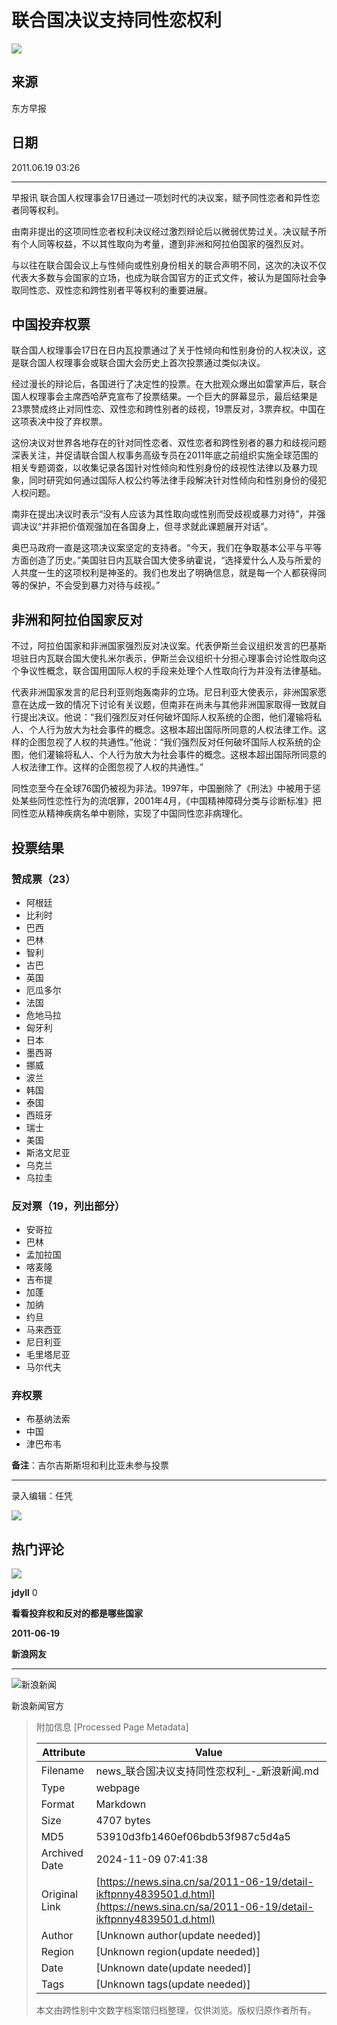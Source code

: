 # 联合国决议支持同性恋权利

![](//n.sinaimg.cn/default/622af858/20181010/default_avatar.jpg)

## 来源
东方早报

## 日期
2011.06.19 03:26

---

早报讯 联合国人权理事会17日通过一项划时代的决议案，赋予同性恋者和异性恋者同等权利。

由南非提出的这项同性恋者权利决议经过激烈辩论后以微弱优势过关。决议赋予所有个人同等权益，不以其性取向为考量，遭到非洲和阿拉伯国家的强烈反对。

与以往在联合国会议上与性倾向或性别身份相关的联合声明不同，这次的决议不仅代表大多数与会国家的立场，也成为联合国官方的正式文件，被认为是国际社会争取同性恋、双性恋和跨性别者平等权利的重要进展。

## 中国投弃权票

联合国人权理事会17日在日内瓦投票通过了关于性倾向和性别身份的人权决议，这是联合国人权理事会或联合国大会历史上首次投票通过类似决议。

经过漫长的辩论后，各国进行了决定性的投票。在大批观众爆出如雷掌声后，联合国人权理事会主席西哈萨克宣布了投票结果。一个巨大的屏幕显示，最后结果是23票赞成终止对同性恋、双性恋和跨性别者的歧视，19票反对，3票弃权。中国在这项表决中投了弃权票。

这份决议对世界各地存在的针对同性恋者、双性恋者和跨性别者的暴力和歧视问题深表关注，并促请联合国人权事务高级专员在2011年底之前组织实施全球范围的相关专题调查，以收集记录各国针对性倾向和性别身份的歧视性法律以及暴力现象，同时研究如何通过国际人权公约等法律手段解决针对性倾向和性别身份的侵犯人权问题。

南非在提出决议时表示“没有人应该为其性取向或性别而受歧视或暴力对待”，并强调决议“并非把价值观强加在各国身上，但寻求就此课题展开对话”。

奥巴马政府一直是这项决议案坚定的支持者。“今天，我们在争取基本公平与平等方面创造了历史。”美国驻日内瓦联合国大使多纳霍说，“选择爱什么人及与所爱的人共度一生的这项权利是神圣的。我们也发出了明确信息，就是每一个人都获得同等的保护，不会受到暴力对待与歧视。”

## 非洲和阿拉伯国家反对

不过，阿拉伯国家和非洲国家强烈反对决议案。代表伊斯兰会议组织发言的巴基斯坦驻日内瓦联合国大使扎米尔表示，伊斯兰会议组织十分担心理事会讨论性取向这个争议性概念，联合国用国际人权的手段来处理个人性取向行为并没有法律基础。

代表非洲国家发言的尼日利亚则炮轰南非的立场。尼日利亚大使表示，非洲国家愿意在达成一致的情况下讨论有关议题，但南非在尚未与其他非洲国家取得一致就自行提出决议。他说：“我们强烈反对任何破坏国际人权系统的企图，他们灌输将私人、个人行为放大为社会事件的概念。这根本超出国际所同意的人权法律工作。这样的企图忽视了人权的共通性。”他说：“我们强烈反对任何破坏国际人权系统的企图，他们灌输将私人、个人行为放大为社会事件的概念。这根本超出国际所同意的人权法律工作。这样的企图忽视了人权的共通性。”

同性恋至今在全球76国仍被视为非法。1997年，中国删除了《刑法》中被用于惩处某些同性恋性行为的流氓罪，2001年4月，《中国精神障碍分类与诊断标准》把同性恋从精神疾病名单中剔除，实现了中国同性恋非病理化。

## 投票结果

### 赞成票（23）

- 阿根廷
- 比利时
- 巴西
- 巴林
- 智利
- 古巴
- 英国
- 厄瓜多尔
- 法国
- 危地马拉
- 匈牙利
- 日本
- 墨西哥
- 挪威
- 波兰
- 韩国
- 泰国
- 西班牙
- 瑞士
- 美国
- 斯洛文尼亚
- 乌克兰
- 乌拉圭

### 反对票（19，列出部分）

- 安哥拉
- 巴林
- 孟加拉国
- 喀麦隆
- 吉布提
- 加蓬
- 加纳
- 约旦
- 马来西亚
- 尼日利亚
- 毛里塔尼亚
- 马尔代夫

### 弃权票

- 布基纳法索
- 中国
- 津巴布韦

**备注**：吉尔吉斯斯坦和利比亚未参与投票

---

录入编辑：任凭

![](//n.sinaimg.cn/default/2fb77759/20151125/320X320.png)

## 热门评论

![](https://tp3.sinaimg.cn/1290751150/50/0/1)

**jdyll** 0

**看看投弃权和反对的都是哪些国家**

**2011-06-19**

**新浪网友**

---

![新浪新闻](https://n.sinaimg.cn/default/80905340/20200331/sinalogo.png)

新浪新闻官方

> 附加信息 [Processed Page Metadata]
>
> | Attribute       | Value                                  |
> |-----------------|----------------------------------------|
> | Filename        | news_联合国决议支持同性恋权利_-_新浪新闻.md                             |
> | Type            | webpage                                 |
> | Format          | Markdown                               |
> | Size            | 4707 bytes                           |
> | MD5             | 53910d3fb1460ef06bdb53f987c5d4a5                                  |
> | Archived Date   | 2024-11-09 07:41:38                             |
> | Original Link   | [https://news.sina.cn/sa/2011-06-19/detail-ikftpnny4839501.d.html](https://news.sina.cn/sa/2011-06-19/detail-ikftpnny4839501.d.html)                         |
> | Author          | [Unknown author(update needed)]                              |
> | Region          | [Unknown region(update needed)]                              |
> | Date            | [Unknown date(update needed)]                                 |
> | Tags            | [Unknown tags(update needed)]                                 |
>
> 本文由跨性别中文数字档案馆归档整理，仅供浏览。版权归原作者所有。
>